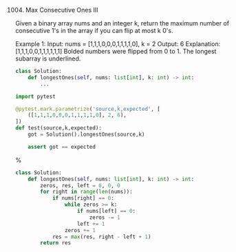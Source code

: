<!--
The MIT License (MIT)

Copyright (c) 2023-2025 Almaz Ilaletdinov <a.ilaletdinov@yandex.ru>

Permission is hereby granted, free of charge, to any person obtaining a copy
of this software and associated documentation files (the "Software"), to deal
in the Software without restriction, including without limitation the rights
to use, copy, modify, merge, publish, distribute, sublicense, and/or sell
copies of the Software, and to permit persons to whom the Software is
furnished to do so, subject to the following conditions:

The above copyright notice and this permission notice shall be included in all
copies or substantial portions of the Software.

THE SOFTWARE IS PROVIDED "AS IS", WITHOUT WARRANTY OF ANY KIND,
EXPRESS OR IMPLIED, INCLUDING BUT NOT LIMITED TO THE WARRANTIES OF
MERCHANTABILITY, FITNESS FOR A PARTICULAR PURPOSE AND NONINFRINGEMENT.
IN NO EVENT SHALL THE AUTHORS OR COPYRIGHT HOLDERS BE LIABLE FOR ANY CLAIM,
DAMAGES OR OTHER LIABILITY, WHETHER IN AN ACTION OF CONTRACT, TORT OR
OTHERWISE, ARISING FROM, OUT OF OR IN CONNECTION WITH THE SOFTWARE OR THE USE
OR OTHER DEALINGS IN THE SOFTWARE.
-->
1004. Max Consecutive Ones III

Given a binary array nums and an integer k, return the maximum number of consecutive 1's in the array if you can flip at most k 0's.
 
Example 1:
Input: nums = [1,1,1,0,0,0,1,1,1,1,0], k = 2
Output: 6
Explanation: [1,1,1,0,0,1,1,1,1,1,1]
Bolded numbers were flipped from 0 to 1. The longest subarray is underlined.

```python
class Solution:
    def longestOnes(self, nums: list[int], k: int) -> int:
        ...

import pytest

@pytest.mark.parametrize('source,k,expected', [
    ([1,1,1,0,0,0,1,1,1,1,0], 2, 6),
])
def test(source,k,expected):
    got = Solution().longestOnes(source,k)

    assert got == expected
```

%

```python
class Solution:
    def longestOnes(self, nums: list[int], k: int) -> int:
        zeros, res, left = 0, 0, 0
        for right in range(len(nums)):
            if nums[right] == 0:
                while zeros >= k:
                    if nums[left] == 0:
                        zeros -= 1
                    left += 1
                zeros += 1
            res = max(res, right - left + 1)
        return res
```